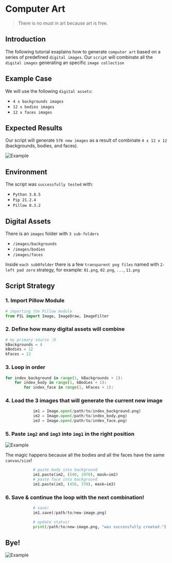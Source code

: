# Computer Art

> There is no must in art because art is free.


## Introduction

The following tutorial exaplains how to generate `computer art` based on a series of predefined `digital images`.
Our `script` will combinate all the `digital images` generating an specific `image collection`

## Example Case

We will use the following `digital assets`:

- `4 x backgrounds images`
- `12 x bodies images`
- `12 x faces images`

## Expected Results

Our script will generate `576 new images` as a result of combinate `4 x 12 x 12` (backgrounds, bodies, and faces).

![Example](https://i.ibb.co/CpLnRrB/all.jpg)

## Environment

The script was `successfully tested` with:

- `Python 3.8.5`
- `Pip 21.2.4`
- `Pillow 8.3.2`

## Digital Assets

There is an `images` folder with `3 sub-folders`

- `/images/backgrounds`
- `/images/bodies`
- `/images/faces`

Inside `each sub0folder` there is a few `transparent png files` named with `2-left pad zero` strategy, for example: `01.png`, `02.png`, `...`, `11.png`

## Script Strategy

### 1. Import Pillow Module

```python
# importing the Pillow module
from PIL import Image, ImageDraw, ImageFilter
```

### 2. Define how many digital assets will combine

```python
# my primary source :D
kBackgrounds = 4
kBodies = 12
kFaces = 12
```

### 3. Loop in order

```python
for index_background in range(1, kBackgrounds + 1):
    for index_body in range(1, kBodies + 1):
        for index_face in range(1, kFaces + 1):
```

### 4. Load the 3 images that will generate the current new image

```python
            im1 = Image.open(/path/to/index_background.png)
            im2 = Image.open(/path/to/index_body.png)
            im3 = Image.open(/path/to/index_face.png)
```

### 5. Paste `img2` and `img3` into `img1` in the right position

![Example](https://i.ibb.co/nzDw233/example.jpg)

The magic happens because all the bodies and all the faces have the same `canvas/size`!

```python
            # paste body into background
            im1.paste(im2, (540, 1970), mask=im2)
            # paste face into background
            im1.paste(im3, (456, 370), mask=im3)
```

### 6. Save & continue the loop with the next combination!

```python
            # save!
            im1.save(/path/to/new-image.png)

            # update status!
            print(/path/to/new-image.png, "was successfully created.")
```

## Bye!

![Example](https://i.ibb.co/x7H5dMb/003-008-011.png)

